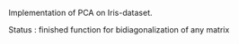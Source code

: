 Implementation of PCA on Iris-dataset.

Status : finished function for bidiagonalization of any matrix
